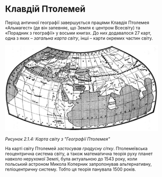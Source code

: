 # Клавдій Птолемей
<p>Період античної географії завершується працями <span class="p1">Клавдія Птолемея</span> «Альмагест» (де він запевняє, що Земля є центром Всесвіту) та «Порадник з географії» у восьми книгах. До них додавалося 27 карт, одна з яких – <i>загальна карта світу</i>, інші – карти окремих частин світу.</p>

<div class="space">
<div class="center">
<img src="../pics/pic5.jpg" width="500px" class="center"/>
<p><i>Рисунок 2.1.4:  Карта світу з "Географії Птолемея"</i></p>
</div>
</div>

<p>На карті світу Птолемей <i>застосував градусну сітку</i>. Птолемеївська геоцентрична система світу, а також математична теорія руху планет навколо нерухомої Землі, була актуальною до 1543 року, коли польський астроном <span id="kopernik">Микола Коперник запропонував альтернативну, геліоцентричну систему. Тобто ця теорія панувала 1500 років.</p>